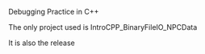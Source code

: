 Debugging Practice in C++

The only project used is IntroCPP_BinaryFileIO_NPCData

It is also the release

